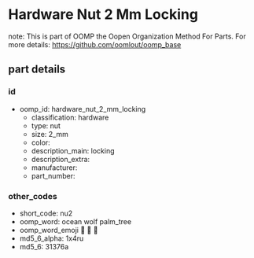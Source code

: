 # Hardware Nut 2 Mm Locking  

note: This is part of OOMP the Oopen Organization Method For Parts. For more details: https://github.com/oomlout/oomp_base

##  part details





### id
* oomp_id: hardware_nut_2_mm_locking
  * classification: hardware
  * type: nut
  * size: 2_mm
  * color: 
  * description_main: locking
  * description_extra: 
  * manufacturer: 
  * part_number: 

### other_codes
* short_code: nu2
* oomp_word: ocean wolf palm_tree
* oomp_word_emoji :ocean: :wolf: :palm_tree:
* md5_6_alpha: 1x4ru
* md5_6: 31376a